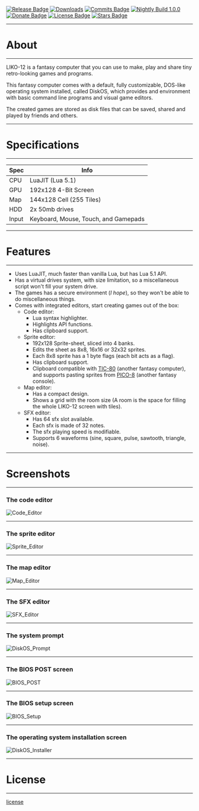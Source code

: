 
[![Release Badge](https://img.shields.io/github/release/LIKO-12/LIKO-12/all.svg)](https://github.com/LIKO-12/LIKO-12/releases)
[![Downloads](https://img.shields.io/github/downloads/LIKO-12/LIKO-12/total.svg)](https://github.com/LIKO-12/LIKO-12/releases)
[![Commits Badge](https://img.shields.io/github/commits-since/LIKO-12/LIKO-12/latest.svg)](https://github.com/LIKO-12/LIKO-12/commits/master)
[![Nightly Build 1.0.0](https://img.shields.io/badge/nightly_builds-v1.0.0-orange.svg)](https://liko-12.github.io/Nightly/)
[![Donate Badge](https://img.shields.io/badge/%24-Donate-ff69b4.svg)](Donate)
[![License Badge](https://img.shields.io/badge/License-MIT-blue.svg)](?id=license)
[![Stars Badge](https://img.shields.io/github/stars/LIKO-12/LIKO-12.svg?style=flat&label=Stars)](https://github.com/LIKO-12/LIKO-12)

---

# About

---

LIKO-12 is a fantasy computer that you can use to make, play and share tiny retro-looking games and programs.

This fantasy computer comes with a default, fully customizable, DOS-like operating system installed, called DiskOS,
which provides and environment with basic command line programs and visual game editors.

The created games are stored as disk files that can be saved, shared and played by friends and others.

---

# Specifications

---

| Spec  | Info                                 |
| ----- | ------------------------------------ |
| CPU   | LuaJIT (Lua 5.1)                     |
| GPU   | 192x128 4-Bit Screen                 |
| Map   | 144x128 Cell (255 Tiles)             |
| HDD   | 2x 50mb drives                       |
| Input | Keyboard, Mouse, Touch, and Gamepads |

---

# Features

---

- Uses LuaJIT, much faster than vanilla Lua, but has Lua 5.1 API.
- Has a virtual drives system, with size limitation, so a miscellaneous script won't fill your system drive.
- The games has a secure environment (_I hope_), so they won't be able to do miscellaneous things.
- Comes with integrated editors, start creating games out of the box:
  - Code editor:
    - Lua syntax highlighter.
    - Highlights API functions.
    - Has clipboard support.
  - Sprite editor:
    - 192x128 Sprite-sheet, sliced into 4 banks.
    - Edits the sheet as 8x8, 16x16 or 32x32 sprites.
    - Each 8x8 sprite has a 1 byte flags (each bit acts as a flag).
    - Has clipboard support.
    - Clipboard compatible with [TIC-80](https://tic.computer/) (another fantasy computer), and supports pasting sprites from [PICO-8](https://www.lexaloffle.com/pico-8.php) (another fantasy console).
  - Map editor:
    - Has a compact design.
    - Shows a grid with the room size (A room is the space for filling the whole LIKO-12 screen with tiles).
  - SFX editor:
    - Has 64 sfx slot available.
    - Each sfx is made of 32 notes.
    - The sfx playing speed is modifiable.
    - Supports 6 waveforms (sine, square, pulse, sawtooth, triangle, noise).
  
---

# Screenshots

---

### The code editor
![Code_Editor](/_media/Code_Editor.png)

---

### The sprite editor

![Sprite_Editor](/_media/Sprite_Editor.png)

---

### The map editor
![Map_Editor](/_media/Map_Editor.png)

---

### The SFX editor
![SFX_Editor](/_media/SFX_Editor.png)

---

### The system prompt
![DiskOS_Prompt](/_media/DiskOS_Prompt.gif)

---

### The BIOS POST screen
![BIOS_POST](/_media/BIOS_POST.png)

---

### The BIOS setup screen
![BIOS_Setup](/_media/BIOS_Setup.png)

---

### The operating system installation screen
![DiskOS_Installer](/_media/DiskOS_Installer.png)

---

# License

---

[license](/LICENSE ':include :type=code')